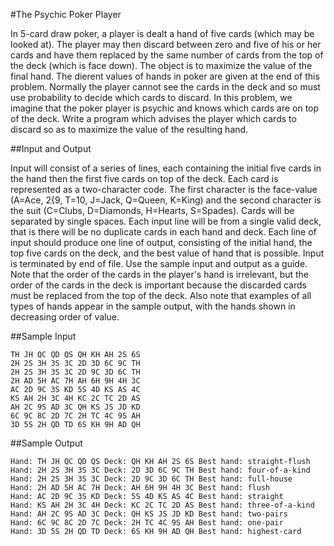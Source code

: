 #The Psychic Poker Player

In 5-card draw poker, a player is dealt a hand of five cards (which may be looked at). The player may
then discard between zero and five of his or her cards and have them replaced by the same number of
cards from the top of the deck (which is face down). The object is to maximize the value of the final
hand. The dierent values of hands in poker are given at the end of this problem.
Normally the player cannot see the cards in the deck and so must use probability to decide which
cards to discard. In this problem, we imagine that the poker player is psychic and knows which cards are
on top of the deck. Write a program which advises the player which cards to discard so as to maximize
the value of the resulting hand.

##Input and Output

Input will consist of a series of lines, each containing the initial five cards in the hand then the first
five cards on top of the deck. Each card is represented as a two-character code. The first character is
the face-value (A=Ace, 2{9, T=10, J=Jack, Q=Queen, K=King) and the second character is the suit
(C=Clubs, D=Diamonds, H=Hearts, S=Spades). Cards will be separated by single spaces. Each input
line will be from a single valid deck, that is there will be no duplicate cards in each hand and deck.
Each line of input should produce one line of output, consisting of the initial hand, the top five cards
on the deck, and the best value of hand that is possible. Input is terminated by end of file.
Use the sample input and output as a guide. Note that the order of the cards in the player's hand
is irrelevant, but the order of the cards in the deck is important because the discarded cards must be
replaced from the top of the deck. Also note that examples of all types of hands appear in the sample
output, with the hands shown in decreasing order of value.

##Sample Input
```
TH JH QC QD QS QH KH AH 2S 6S
2H 2S 3H 3S 3C 2D 3D 6C 9C TH
2H 2S 3H 3S 3C 2D 9C 3D 6C TH
2H AD 5H AC 7H AH 6H 9H 4H 3C
AC 2D 9C 3S KD 5S 4D KS AS 4C
KS AH 2H 3C 4H KC 2C TC 2D AS
AH 2C 9S AD 3C QH KS JS JD KD
6C 9C 8C 2D 7C 2H TC 4C 9S AH
3D 5S 2H QD TD 6S KH 9H AD QH
```

##Sample Output

```
Hand: TH JH QC QD QS Deck: QH KH AH 2S 6S Best hand: straight-flush
Hand: 2H 2S 3H 3S 3C Deck: 2D 3D 6C 9C TH Best hand: four-of-a-kind
Hand: 2H 2S 3H 3S 3C Deck: 2D 9C 3D 6C TH Best hand: full-house
Hand: 2H AD 5H AC 7H Deck: AH 6H 9H 4H 3C Best hand: flush
Hand: AC 2D 9C 3S KD Deck: 5S 4D KS AS 4C Best hand: straight
Hand: KS AH 2H 3C 4H Deck: KC 2C TC 2D AS Best hand: three-of-a-kind
Hand: AH 2C 9S AD 3C Deck: QH KS JS JD KD Best hand: two-pairs
Hand: 6C 9C 8C 2D 7C Deck: 2H TC 4C 9S AH Best hand: one-pair
Hand: 3D 5S 2H QD TD Deck: 6S KH 9H AD QH Best hand: highest-card
```
